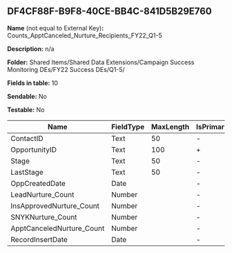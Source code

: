 ## DF4CF88F-B9F8-40CE-BB4C-841D5B29E760

**Name** (not equal to External Key)**:** Counts_ApptCanceled_Nurture_Recipients_FY22_Q1-5

**Description:** n/a

**Folder:** Shared Items/Shared Data Extensions/Campaign Success Monitoring DEs/FY22 Success DEs/Q1-5/

**Fields in table:** 10

**Sendable:** No

**Testable:** No

| Name | FieldType | MaxLength | IsPrimaryKey | IsNullable | DefaultValue |
| --- | --- | --- | --- | --- | --- |
| ContactID | Text | 50 | - | + |  |
| OpportunityID | Text | 100 | + | - |  |
| Stage | Text | 50 | - | + |  |
| LastStage | Text | 50 | - | + |  |
| OppCreatedDate | Date |  | - | + |  |
| LeadNurture_Count | Number |  | - | + |  |
| InsApprovedNurture_Count | Number |  | - | + |  |
| SNYKNurture_Count | Number |  | - | + |  |
| ApptCanceledNurture_Count | Number |  | - | + |  |
| RecordInsertDate | Date |  | - | + | GetDate() |
